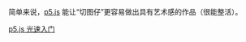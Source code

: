 简单来说，[p5.js](https://p5js.org/) 能让“切图仔”更容易做出具有艺术感的作品（很能整活）。

[p5.js 光速入门](https://zhuanlan.zhihu.com/p/593743745?utm_id=0)